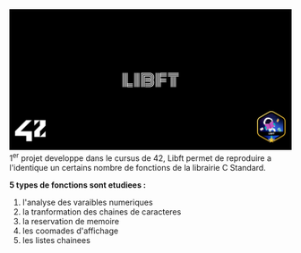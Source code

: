 <picture>
<img alt="Entete du depou libft." src="https://github.com/Paype67210/Libft_42_Mulhouse/blob/main/Tools/cover-libft-bonus.png">
</picture>
1<sup>er</sup> projet developpe dans le cursus de 42, Libft permet de reproduire a l'identique un certains nombre de fonctions de la librairie C Standard.

<b>5 types de fonctions sont etudiees :</b>
1. l'analyse des varaibles numeriques
2. la tranformation des chaines de caracteres
3. la reservation de memoire
4. les coomades d'affichage
5. les listes chainees
